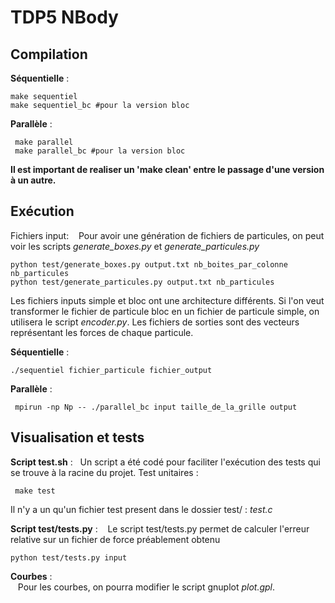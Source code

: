 # TDP5 NBody 
## Compilation
**Séquentielle** :

    make sequentiel
    make sequentiel_bc #pour la version bloc

**Parallèle** :

     make parallel
     make parallel_bc #pour la version bloc

**Il est important de realiser un 'make clean' entre le passage d'une version à un autre.**

## Exécution
Fichiers input:
&nbsp;&nbsp; Pour avoir une génération de fichiers de particules, on peut voir les scripts *generate_boxes.py* et *generate_particules.py*
    
    python test/generate_boxes.py output.txt nb_boites_par_colonne nb_particules 
    python test/generate_particules.py output.txt nb_particules
Les fichiers inputs simple et bloc ont une architecture différents. Si l'on veut transformer le fichier de particule bloc en un fichier de particule simple, on utilisera le script *encoder.py*. Les fichiers de sorties sont des vecteurs représentant les forces de chaque particule.

**Séquentielle** :
    
    ./sequentiel fichier_particule fichier_output

**Parallèle** :

     mpirun -np Np -- ./parallel_bc input taille_de_la_grille output

## Visualisation et tests
**Script test.sh** :
&nbsp;&nbsp;Un script a été codé pour faciliter l'exécution des tests qui se trouve à la racine du projet.
Test unitaires :
    
     make test
Il n'y a un qu'un fichier test present dans le dossier test/ : *test.c*

**Script test/tests.py** :
&nbsp;&nbsp; Le script test/tests.py permet de calculer l'erreur relative sur un fichier de force préablement obtenu

    python test/tests.py input
**Courbes** :     
    &nbsp;&nbsp; Pour les courbes, on pourra modifier le script gnuplot *plot.gpl*.

     
